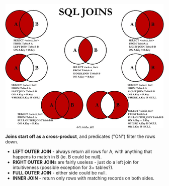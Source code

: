 ![](/assets/sql-joins.png)

**Joins start off as a cross-product**, and predicates \("ON"\) filter the rows down.

* **LEFT OUTER JOIN** - always return all rows for A, with anything that happens to match in B \(ie. B could be null\).
* **RIGHT OUTER JOIN**s are fairly useless - just do a left join for intuitiveness \(possible exception for 3+ tables?\).
* **FULL OUTER JOIN** - either side could be null.
* **INNER JOIN** - return only rows with matching records on both sides.



